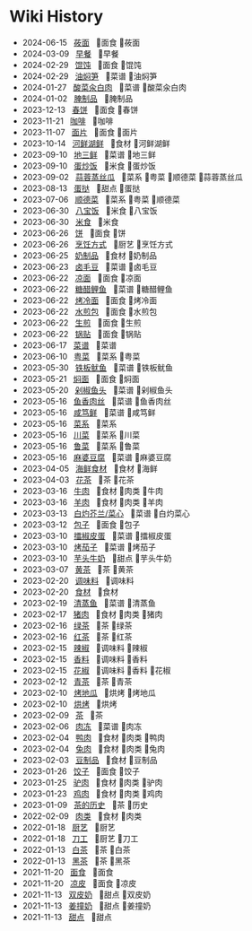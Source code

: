 # Wiki History

- 2024-06-15&nbsp;&nbsp; [莜面](/0081_面食_莜面)&nbsp;&nbsp; :bookmark:面食 :bookmark:莜面
- 2024-03-09&nbsp;&nbsp; [早餐](/0080_早餐)&nbsp;&nbsp; :bookmark:早餐
- 2024-02-29&nbsp;&nbsp; [馄饨](/0079_面食_馄饨)&nbsp;&nbsp; :bookmark:面食 :bookmark:馄饨
- 2024-02-29&nbsp;&nbsp; [油焖笋](/0078_菜谱_油焖笋)&nbsp;&nbsp; :bookmark:菜谱 :bookmark:油焖笋
- 2024-01-27&nbsp;&nbsp; [酸菜汆白肉](/0077_菜谱_酸菜汆白肉)&nbsp;&nbsp; :bookmark:菜谱 :bookmark:酸菜汆白肉
- 2024-01-02&nbsp;&nbsp; [腌制品](/0076_腌制品)&nbsp;&nbsp; :bookmark:腌制品
- 2023-12-13&nbsp;&nbsp; [春饼](/0075_面食_春饼)&nbsp;&nbsp; :bookmark:面食 :bookmark:春饼
- 2023-11-21&nbsp;&nbsp; [咖啡](/0074_咖啡)&nbsp;&nbsp; :bookmark:咖啡
- 2023-11-07&nbsp;&nbsp; [面片](/0073_面食_面片)&nbsp;&nbsp; :bookmark:面食 :bookmark:面片
- 2023-10-14&nbsp;&nbsp; [河鲜湖鲜](/0072_食材_河鲜湖鲜)&nbsp;&nbsp; :bookmark:食材 :bookmark:河鲜湖鲜
- 2023-09-10&nbsp;&nbsp; [地三鲜](/0070_菜谱_地三鲜)&nbsp;&nbsp; :bookmark:菜谱 :bookmark:地三鲜
- 2023-09-10&nbsp;&nbsp; [蛋炒饭](/0071_米食_蛋炒饭)&nbsp;&nbsp; :bookmark:米食 :bookmark:蛋炒饭
- 2023-09-02&nbsp;&nbsp; [蒜蓉蒸丝瓜](/0069_菜系_粤菜_顺德菜_蒜蓉蒸丝瓜)&nbsp;&nbsp; :bookmark:菜系 :bookmark:粤菜 :bookmark:顺德菜 :bookmark:蒜蓉蒸丝瓜
- 2023-08-13&nbsp;&nbsp; [蛋挞](/0068_甜点_蛋挞)&nbsp;&nbsp; :bookmark:甜点 :bookmark:蛋挞
- 2023-07-06&nbsp;&nbsp; [顺德菜](/0067_菜系_粤菜_顺德菜)&nbsp;&nbsp; :bookmark:菜系 :bookmark:粤菜 :bookmark:顺德菜
- 2023-06-30&nbsp;&nbsp; [八宝饭](/0066_米食_八宝饭)&nbsp;&nbsp; :bookmark:米食 :bookmark:八宝饭
- 2023-06-30&nbsp;&nbsp; [米食](/0065_米食)&nbsp;&nbsp; :bookmark:米食
- 2023-06-26&nbsp;&nbsp; [饼](/0063_面食_饼)&nbsp;&nbsp; :bookmark:面食 :bookmark:饼
- 2023-06-26&nbsp;&nbsp; [烹饪方式](/0064_厨艺_烹饪方式)&nbsp;&nbsp; :bookmark:厨艺 :bookmark:烹饪方式
- 2023-06-25&nbsp;&nbsp; [奶制品](/0062_食材_奶制品)&nbsp;&nbsp; :bookmark:食材 :bookmark:奶制品
- 2023-06-23&nbsp;&nbsp; [卤毛豆](/0061_菜谱_卤毛豆)&nbsp;&nbsp; :bookmark:菜谱 :bookmark:卤毛豆
- 2023-06-22&nbsp;&nbsp; [凉面](/0058_面食_凉面)&nbsp;&nbsp; :bookmark:面食 :bookmark:凉面
- 2023-06-22&nbsp;&nbsp; [糖醋鲤鱼](/0060_菜谱_糖醋鲤鱼)&nbsp;&nbsp; :bookmark:菜谱 :bookmark:糖醋鲤鱼
- 2023-06-22&nbsp;&nbsp; [烤冷面](/0059_面食_烤冷面)&nbsp;&nbsp; :bookmark:面食 :bookmark:烤冷面
- 2023-06-22&nbsp;&nbsp; [水煎包](/0055_面食_水煎包)&nbsp;&nbsp; :bookmark:面食 :bookmark:水煎包
- 2023-06-22&nbsp;&nbsp; [生煎](/0056_面食_生煎)&nbsp;&nbsp; :bookmark:面食 :bookmark:生煎
- 2023-06-22&nbsp;&nbsp; [锅贴](/0057_面食_锅贴)&nbsp;&nbsp; :bookmark:面食 :bookmark:锅贴
- 2023-06-17&nbsp;&nbsp; [菜谱](/0054_菜谱)&nbsp;&nbsp; :bookmark:菜谱
- 2023-06-10&nbsp;&nbsp; [粤菜](/0053_菜系_粤菜)&nbsp;&nbsp; :bookmark:菜系 :bookmark:粤菜
- 2023-05-30&nbsp;&nbsp; [铁板鱿鱼](/0020_菜谱_铁板鱿鱼)&nbsp;&nbsp; :bookmark:菜谱 :bookmark:铁板鱿鱼
- 2023-05-21&nbsp;&nbsp; [焖面](/0021_面食_焖面)&nbsp;&nbsp; :bookmark:面食 :bookmark:焖面
- 2023-05-20&nbsp;&nbsp; [剁椒鱼头](/0022_菜谱_剁椒鱼头)&nbsp;&nbsp; :bookmark:菜谱 :bookmark:剁椒鱼头
- 2023-05-16&nbsp;&nbsp; [鱼香肉丝](/0025_菜谱_鱼香肉丝)&nbsp;&nbsp; :bookmark:菜谱 :bookmark:鱼香肉丝
- 2023-05-16&nbsp;&nbsp; [咸笃鲜](/0024_菜谱_咸笃鲜)&nbsp;&nbsp; :bookmark:菜谱 :bookmark:咸笃鲜
- 2023-05-16&nbsp;&nbsp; [菜系](/0017_菜系)&nbsp;&nbsp; :bookmark:菜系
- 2023-05-16&nbsp;&nbsp; [川菜](/0018_菜系_川菜)&nbsp;&nbsp; :bookmark:菜系 :bookmark:川菜
- 2023-05-16&nbsp;&nbsp; [鲁菜](/0019_菜系_鲁菜)&nbsp;&nbsp; :bookmark:菜系 :bookmark:鲁菜
- 2023-05-16&nbsp;&nbsp; [麻婆豆腐](/0023_菜谱_麻婆豆腐)&nbsp;&nbsp; :bookmark:菜谱 :bookmark:麻婆豆腐
- 2023-04-05&nbsp;&nbsp; [海鲜食材](/0004_食材_海鲜)&nbsp;&nbsp; :bookmark:食材 :bookmark:海鲜
- 2023-04-03&nbsp;&nbsp; [花茶](/0026_茶_花茶)&nbsp;&nbsp; :bookmark:茶 :bookmark:花茶
- 2023-03-16&nbsp;&nbsp; [牛肉](/0014_食材_肉类_牛肉)&nbsp;&nbsp; :bookmark:食材 :bookmark:肉类 :bookmark:牛肉
- 2023-03-16&nbsp;&nbsp; [羊肉](/0013_食材_肉类_羊肉)&nbsp;&nbsp; :bookmark:食材 :bookmark:肉类 :bookmark:羊肉
- 2023-03-13&nbsp;&nbsp; [白灼芥兰/菜心](/0027_菜谱_白灼菜心)&nbsp;&nbsp; :bookmark:菜谱 :bookmark:白灼菜心
- 2023-03-12&nbsp;&nbsp; [包子](/0028_面食_包子)&nbsp;&nbsp; :bookmark:面食 :bookmark:包子
- 2023-03-10&nbsp;&nbsp; [擂椒皮蛋](/0029_菜谱_擂椒皮蛋)&nbsp;&nbsp; :bookmark:菜谱 :bookmark:擂椒皮蛋
- 2023-03-10&nbsp;&nbsp; [烤茄子](/0031_菜谱_烤茄子)&nbsp;&nbsp; :bookmark:菜谱 :bookmark:烤茄子
- 2023-03-10&nbsp;&nbsp; [芋头牛奶](/0030_甜点_芋头牛奶)&nbsp;&nbsp; :bookmark:甜点 :bookmark:芋头牛奶
- 2023-03-07&nbsp;&nbsp; [黄茶](/0032_茶_黄茶)&nbsp;&nbsp; :bookmark:茶 :bookmark:黄茶
- 2023-02-20&nbsp;&nbsp; [调味料](/0007_调味料)&nbsp;&nbsp; :bookmark:调味料
- 2023-02-20&nbsp;&nbsp; [食材](/0003_食材)&nbsp;&nbsp; :bookmark:食材
- 2023-02-19&nbsp;&nbsp; [清蒸鱼](/0033_菜谱_清蒸鱼)&nbsp;&nbsp; :bookmark:菜谱 :bookmark:清蒸鱼
- 2023-02-17&nbsp;&nbsp; [猪肉](/0016_食材_肉类_猪肉)&nbsp;&nbsp; :bookmark:食材 :bookmark:肉类 :bookmark:猪肉
- 2023-02-16&nbsp;&nbsp; [绿茶](/0035_茶_绿茶)&nbsp;&nbsp; :bookmark:茶 :bookmark:绿茶
- 2023-02-16&nbsp;&nbsp; [红茶](/0034_茶_红茶)&nbsp;&nbsp; :bookmark:茶 :bookmark:红茶
- 2023-02-15&nbsp;&nbsp; [辣椒](/0009_调味料_辣椒)&nbsp;&nbsp; :bookmark:调味料 :bookmark:辣椒
- 2023-02-15&nbsp;&nbsp; [香料](/0036_调味料_香料)&nbsp;&nbsp; :bookmark:调味料 :bookmark:香料
- 2023-02-15&nbsp;&nbsp; [花椒](/0008_调味料_香料_花椒)&nbsp;&nbsp; :bookmark:调味料 :bookmark:香料 :bookmark:花椒
- 2023-02-12&nbsp;&nbsp; [青茶](/0037_茶_青茶)&nbsp;&nbsp; :bookmark:茶 :bookmark:青茶
- 2023-02-10&nbsp;&nbsp; [烤地瓜](/0039_烘烤_烤地瓜)&nbsp;&nbsp; :bookmark:烘烤 :bookmark:烤地瓜
- 2023-02-10&nbsp;&nbsp; [烘烤](/0038_烘烤)&nbsp;&nbsp; :bookmark:烘烤
- 2023-02-09&nbsp;&nbsp; [茶](/0040_茶)&nbsp;&nbsp; :bookmark:茶
- 2023-02-06&nbsp;&nbsp; [肉冻](/0041_菜谱_肉冻)&nbsp;&nbsp; :bookmark:菜谱 :bookmark:肉冻
- 2023-02-04&nbsp;&nbsp; [鸭肉](/0010_食材_肉类_鸭肉)&nbsp;&nbsp; :bookmark:食材 :bookmark:肉类 :bookmark:鸭肉
- 2023-02-04&nbsp;&nbsp; [兔肉](/0015_食材_肉类_兔肉)&nbsp;&nbsp; :bookmark:食材 :bookmark:肉类 :bookmark:兔肉
- 2023-02-03&nbsp;&nbsp; [豆制品](/0006_食材_豆制品)&nbsp;&nbsp; :bookmark:食材 :bookmark:豆制品
- 2023-01-26&nbsp;&nbsp; [饺子](/0042_面食_饺子)&nbsp;&nbsp; :bookmark:面食 :bookmark:饺子
- 2023-01-25&nbsp;&nbsp; [驴肉](/0012_食材_肉类_驴肉)&nbsp;&nbsp; :bookmark:食材 :bookmark:肉类 :bookmark:驴肉
- 2023-01-23&nbsp;&nbsp; [鸡肉](/0011_食材_肉类_鸡肉)&nbsp;&nbsp; :bookmark:食材 :bookmark:肉类 :bookmark:鸡肉
- 2023-01-09&nbsp;&nbsp; [茶的历史](/0043_茶_历史)&nbsp;&nbsp; :bookmark:茶 :bookmark:历史
- 2022-02-09&nbsp;&nbsp; [肉类](/0005_食材_肉类)&nbsp;&nbsp; :bookmark:食材 :bookmark:肉类
- 2022-01-18&nbsp;&nbsp; [厨艺](/0045_厨艺)&nbsp;&nbsp; :bookmark:厨艺
- 2022-01-18&nbsp;&nbsp; [刀工](/0044_厨艺_刀工)&nbsp;&nbsp; :bookmark:厨艺 :bookmark:刀工
- 2022-01-13&nbsp;&nbsp; [白茶](/0046_茶_白茶)&nbsp;&nbsp; :bookmark:茶 :bookmark:白茶
- 2022-01-13&nbsp;&nbsp; [黑茶](/0047_茶_黑茶)&nbsp;&nbsp; :bookmark:茶 :bookmark:黑茶
- 2021-11-20&nbsp;&nbsp; [面食](/0049_面食)&nbsp;&nbsp; :bookmark:面食
- 2021-11-20&nbsp;&nbsp; [凉皮](/0048_面食_凉皮)&nbsp;&nbsp; :bookmark:面食 :bookmark:凉皮
- 2021-11-13&nbsp;&nbsp; [双皮奶](/0052_甜点_双皮奶)&nbsp;&nbsp; :bookmark:甜点 :bookmark:双皮奶
- 2021-11-13&nbsp;&nbsp; [姜撞奶](/0050_甜点_姜撞奶)&nbsp;&nbsp; :bookmark:甜点 :bookmark:姜撞奶
- 2021-11-13&nbsp;&nbsp; [甜点](/0051_甜点)&nbsp;&nbsp; :bookmark:甜点
